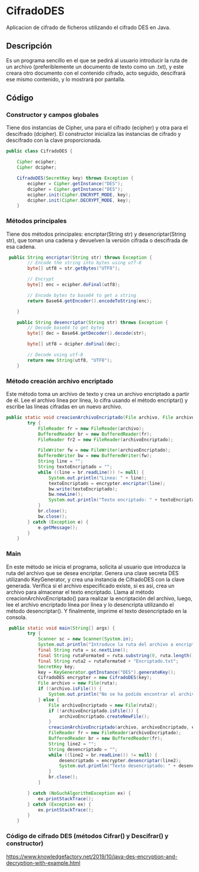 # CifradoDES
Aplicacion de cifrado de ficheros utilizando el cifrado DES en Java.
## Descripción
Es un programa sencillo en el que se pedirá al usuario introducir la ruta de un archivo (preferiblemente un documento de texto como un .txt), y este creara otro documento con el contenido cifrado, acto seguido, descifrará ese mismo contenido, y lo mostrará por pantalla.
## Código

### Constructor y campos globales
Tiene dos instancias de Cipher, una para el cifrado (ecipher) y otra para el descifrado (dcipher).
El constructor inicializa las instancias de cifrado y descifrado con la clave proporcionada.
```java
public class CifradoDES {

    Cipher ecipher;
    Cipher dcipher;

    CifradoDES(SecretKey key) throws Exception {
        ecipher = Cipher.getInstance("DES");
        dcipher = Cipher.getInstance("DES");
        ecipher.init(Cipher.ENCRYPT_MODE, key);
        dcipher.init(Cipher.DECRYPT_MODE, key);
    }
```

### Métodos principales
Tiene dos métodos principales: encriptar(String str) y desencriptar(String str), que toman una cadena y devuelven la versión cifrada o descifrada de esa cadena.
```java
 public String encriptar(String str) throws Exception {
        // Encode the string into bytes using utf-8
        byte[] utf8 = str.getBytes("UTF8");

        // Encrypt
        byte[] enc = ecipher.doFinal(utf8);

        // Encode bytes to base64 to get a string
        return Base64.getEncoder().encodeToString(enc);

    }

    public String desencriptar(String str) throws Exception {
        // Decode base64 to get bytes
        byte[] dec = Base64.getDecoder().decode(str);

        byte[] utf8 = dcipher.doFinal(dec);

        // Decode using utf-8
        return new String(utf8, "UTF8");
    }
```
### Método creación archivo encriptado
Este método toma un archivo de texto y crea un archivo encriptado a partir de él.
Lee el archivo línea por línea, lo cifra usando el método encriptar() y escribe las líneas cifradas en un nuevo archivo.
```java
public static void creacionArchivoEncriptado(File archivo, File archivoEncriptado, CifradoDES encrypter) {
        try {
            FileReader fr = new FileReader(archivo);
            BufferedReader br = new BufferedReader(fr);
            FileReader fr2 = new FileReader(archivoEncriptado);

            FileWriter fw = new FileWriter(archivoEncriptado);
            BufferedWriter bw = new BufferedWriter(fw);
            String line = "";
            String textoEncriptado = "";
            while ((line = br.readLine()) != null) {
                System.out.println("Linea: " + line);
                textoEncriptado = encrypter.encriptar(line);
                bw.write(textoEncriptado);
                bw.newLine();
                System.out.println("Texto encriptado: " + textoEncriptado);
            }
            br.close();
            bw.close();
        } catch (Exception e) {
            e.getMessage();
        }
    }
```

### Main
En este método se inicia el programa, solicita al usuario que introduzca la ruta del archivo que se desea encriptar.
Genera una clave secreta DES utilizando KeyGenerator, y crea una instancia de CifradoDES con la clave generada.
Verifica si el archivo especificado existe, si es así, crea un archivo para almacenar el texto encriptado.
Llama al método creacionArchivoEncriptado() para realizar la encriptación del archivo, luego, lee el archivo encriptado línea por línea y lo desencripta utilizando el método desencriptar().
Y finalmente, imprime el texto desencriptado en la consola.
```java
 public static void main(String[] args) {
        try {
            Scanner sc = new Scanner(System.in);
            System.out.println("Introduce la ruta del archivo a encriptar:");
            final String ruta = sc.nextLine();
            final String rutaFormated = ruta.substring(0, ruta.length() - 4);
            final String ruta2 = rutaFormated + "Encriptado.txt";
            SecretKey key;
            key = KeyGenerator.getInstance("DES").generateKey();
            CifradoDES encrypter = new CifradoDES(key);
            File archivo = new File(ruta);
            if (!archivo.isFile()) {
                System.out.println("No se ha podido encontrar el archivo especificado.");
            } else {
                File archivoEncriptado = new File(ruta2);
                if (!archivoEncriptado.isFile()) {
                    archivoEncriptado.createNewFile();
                }
                creacionArchivoEncriptado(archivo, archivoEncriptado, encrypter);
                FileReader fr = new FileReader(archivoEncriptado);
                BufferedReader br = new BufferedReader(fr);
                String line2 = "";
                String desencriptado = "";
                while ((line2 = br.readLine()) != null) {
                    desencriptado = encrypter.desencriptar(line2);
                    System.out.println("Texto desencriptado: " + desencriptado);
                }
                br.close();
            }

        } catch (NoSuchAlgorithmException ex) {
            ex.printStackTrace();
        } catch (Exception ex) {
            ex.printStackTrace();
        }
    }
```
### Código de cifrado DES (métodos Cifrar() y Descifrar() y constructor)
https://www.knowledgefactory.net/2019/10/java-des-encryption-and-decryption-with-example.html
